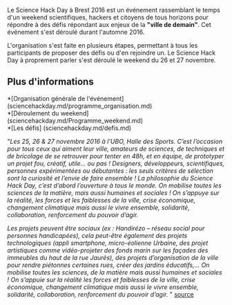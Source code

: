 Le Science Hack Day à Brest 2016 est un événement rassemblant le temps d'un weekend scientifiques, hackers et citoyens de tous horizons pour répondre à des défis répondant aux enjeux de la **"ville de demain"**. Cet événement s'est déroulé durant l'automne 2016.

L'organisation s'est faite en plusieurs étapes, permettant à tous les participants de proposer des défis ou d'en rejoindre un. Le Science Hack Day à proprement parler s'est déroulé le weekend du 26 et 27 novembre.


## Plus d'informations
*[Organisation générale de l'événement] (sciencehackday.md/programme_organisation.md)  
*[Déroulement du weekend] (sciencehackday.md/Programme_weekend.md)  
*[Les défis] (sciencehackday.md/defis.md)  
 
"*Les 25, 26 & 27 novembre 2016 à l’UBO, Halle des Sports. C’est l’occasion pour tous ceux qui aiment leur ville, amateurs de sciences, de techniques et de bricolage de se retrouver pour tenter en 48h, et en équipe, de prototyper un projet fou, créatif, utile… ou pas ! Designers, développeurs, scientifiques, personnes expérimentées ou débutantes : les seuls critères de sélection sont la curiosité et l’envie de faire ensemble ! La philosophie du Science Hack Day, c’est d’abord l’ouverture à tous le monde. On mobilise toutes les sciences de la matière, mais aussi humaines et sociales ! On s’appuye sur la réalité, les forces et les faiblesses de la ville, crise économique, changement climatique mais aussi le vivre ensemble, solidarité, collaboration, renforcement du pouvoir d’agir.*

*Les projets peuvent être sociaux (ex : Handirézo – réseau social pour personnes handicapées), cela peut-être également des projets technologiques (appli smartphone, micro-éolienne Urbaine, des projet artistiques comme vidéo-projeter des fonds marin sur les façades des immeubles du haut de la rue Jaurès), des projets d’organisation de la ville pour rendre piétonnes certaines rues, créer des jardins éducatifs,…
On mobilise toutes les sciences, de la matière mais aussi humaines et sociales ! On s’appuie sur la réalité les forces et faiblesses de la ville, crise économique, changement climatique mais aussi le vivre ensemble, solidarité, collaboration, renforcement du pouvoir d’agir.*  "
[source](http://www.sciencehackdaybrest.bzh/index.php/science-hack-day/)
